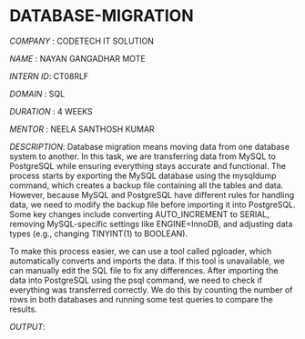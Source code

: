 # DATABASE-MIGRATION
*COMPANY* :   CODETECH IT SOLUTION

*NAME*   :   NAYAN GANGADHAR MOTE

*INTERN ID*: CT08RLF

*DOMAIN*   : SQL

*DURATION* : 4 WEEKS

*MENTOR*   : NEELA SANTHOSH KUMAR

*DESCRIPTION*:
Database migration means moving data from one database system to another. In this task, we are transferring data from MySQL to PostgreSQL while ensuring everything stays accurate and functional. The process starts by exporting the MySQL database using the mysqldump command, which creates a backup file containing all the tables and data. However, because MySQL and PostgreSQL have different rules for handling data, we need to modify the backup file before importing it into PostgreSQL. Some key changes include converting AUTO_INCREMENT to SERIAL, removing MySQL-specific settings like ENGINE=InnoDB, and adjusting data types (e.g., changing TINYINT(1) to BOOLEAN).

To make this process easier, we can use a tool called pgloader, which automatically converts and imports the data. If this tool is unavailable, we can manually edit the SQL file to fix any differences. After importing the data into PostgreSQL using the psql command, we need to check if everything was transferred correctly. We do this by counting the number of rows in both databases and running some test queries to compare the results.

*OUTPUT*:
